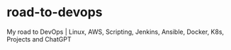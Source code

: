 # road-to-devops
My road to DevOps | Linux, AWS, Scripting, Jenkins, Ansible, Docker, K8s, Projects and ChatGPT
